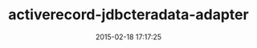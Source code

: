 ---
layout: post
title:  "activerecord-jdbcteradata-adapter"
repo:   "mrcsparker/activerecord-jdbcteradata-adapter"
date:   2015-02-18 17:17:25
gemurl: https://github.com/mrcsparker/activerecord-jdbcteradata-adapter
---